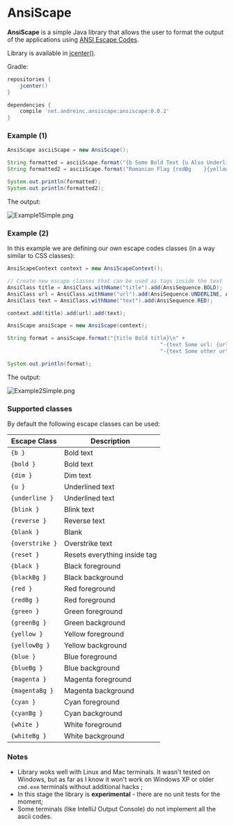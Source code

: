 # AnsiScape

**AnsiScape** is a simple Java library that allows the user to format the output of the applications using [ANSI Escape Codes](https://en.wikipedia.org/wiki/ANSI_escape_code).

Library is available in [jcenter()](https://bintray.com/nomemory/maven/ansiscape).

Gradle:

```groovy
repositories {
    jcenter()
}

dependencies {
    compile 'net.andreinc.ansiscape:ansiscape:0.0.2'
}
```

### Example (1)

```java
AnsiScape asciiScape = new AnsiScape();

String formatted = asciiScape.format("{b Some Bold Text {u Also Underlined}}");
String formatted2 = asciiScape.format("Romanian Flag {redBg    }{yellowBg    }{blueBg    }");

System.out.println(formatted);
System.out.println(formatted2);
```

The output:

![Example1Simple.png](https://github.com/nomemory/asciiscape/blob/master/examples/Example1Simple.png)

### Example (2)

In this example we are defining our own escape codes classes (in a way similar to CSS classes):

```java
AnsiScapeContext context = new AnsiScapeContext();

// Create new escape classes that can be used as tags inside the text
AnsiClass title = AnsiClass.withName("title").add(AnsiSequence.BOLD);
AnsiClass url = AnsiClass.withName("url").add(AnsiSequence.UNDERLINE, AnsiSequence.BLUE);
AnsiClass text = AnsiClass.withName("text").add(AnsiSequence.RED);

context.add(title).add(url).add(text);

AnsiScape ansiScape = new AnsiScape(context);

String format = ansiScape.format("{title Bold title}\n" +
                                                 "-{text Some url: {url www.google.com}};\n" +
                                                 "-{text Some other url: {url {redBg www.redbackground.com}}}");

System.out.println(format);
```
The output:

![Example2Simple.png](https://github.com/nomemory/asciiscape/blob/master/examples/Example2Simple.png)

### Supported classes

By default the following escape classes can be used:

| Escape Class  |  Description |
| ------------- | -------------|
| `{b }` | Bold text |
| `{bold }` | Bold text |
| `{dim }` | Dim text |
| `{u }` | Underlined text |
| `{underline }` | Underlined text |
| `{blink }` | Blink text |
| `{reverse }` | Reverse text |
| `{blank }` | Blank |
| `{overstrike }` | Overstrike text |
| `{reset }` | Resets everything inside tag |
| `{black }` | Black foreground |
| `{blackBg }` | Black background |
| `{red }` | Red foreground |
| `{redBg }` | Red foreground |
| `{green }` | Green foreground |
| `{greenBg }` | Green background |
| `{yellow }` | Yellow foreground |
| `{yellowBg }` | Yellow background |
| `{blue }` | Blue foreground |
| `{blueBg }` | Blue background |
| `{magenta }` | Magenta foreground |
| `{magentaBg }` | Magenta background |
| `{cyan }` | Cyan foreground |
| `{cyanBg }` | Cyan background |
| `{white }` | White foreground |
| `{whiteBg }` | White background |

### Notes

- Library woks well with Linux and Mac terminals. It wasn't tested on Windows, but as far as I know it won't work on Windows XP or older `cmd.exe` terminals without additional hacks ;
- In this stage the library is **experimental** - there are no unit tests for the moment;
- Some terminals (like IntelliJ Output Console) do not implement all the ascii codes. 


